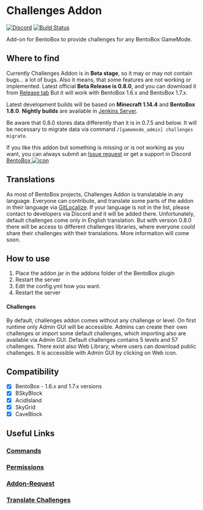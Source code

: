 # Challenges Addon
[![Discord](https://img.shields.io/discord/272499714048524288.svg?logo=discord)](https://discord.bentobox.world)
[![Build Status](https://ci.codemc.org/buildStatus/icon?job=BentoBoxWorld/Challenges)](https://ci.codemc.org/job/BentoBoxWorld/job/Challenges/)

Add-on for BentoBox to provide challenges for any BentoBox GameMode. 

## Where to find

Currently Challenges Addon is in **Beta stage**, so it may or may not contain bugs... a lot of bugs. Also it means, that some features are not working or implemented. 
Latest official **Beta Release is 0.8.0**, and you can download it from [Release tab](https://github.com/BentoBoxWorld/Challenges/releases)
But it will work with BentoBox 1.6.x and BentoBox 1.7.x.

Latest development builds will be based on **Minecraft 1.14.4** and **BentoBox 1.8.0**.
**Nightly builds** are available in [Jenkins Server](https://ci.codemc.org/job/BentoBoxWorld/job/Challenges/lastStableBuild/).

Be aware that 0.8.0 stores data differently than it is in 0.7.5 and below. It will be necessary to migrate data via command `/[gamemode_admin] challenges migrate`.

If you like this addon but something is missing or is not working as you want, you can always submit an [Issue request](https://github.com/BentoBoxWorld/Challenges/issues) or get a support in Discord [BentoBox ![icon](https://avatars2.githubusercontent.com/u/41555324?s=15&v=4)](https://discord.bentobox.world)

## Translations

As most of BentoBox projects, Challenges Addon is translatable in any language. Everyone can contribute, and translate some parts of the addon in their language via [GitLocalize](https://gitlocalize.com/repo/2896).
If your language is not in the list, please contact to developers via Discord and it will be added there.
Unfortunately, default challenges come only in English translation. But with version 0.8.0 there will be access to different challenges libraries, where everyone could share their challenges with their translations. More information will come soon.

## How to use

1. Place the addon jar in the addons folder of the BentoBox plugin
2. Restart the server
3. Edit the config.yml how you want.
4. Restart the server

#### Challenges

By default, challenges addon comes without any challenge or level. On first runtime only Admin GUI will be accessible. 
Admins can create their own challenges or import some default challenges, which importing also are available via Admin GUI. Default challenges contains 5 levels and 57 challenges.
There exist also Web Library, where users can download public challenges. It is accessible with Admin GUI by clicking on Web icon.

## Compatibility

- [x] BentoBox - 1.6.x and 1.7.x versions
- [x] BSkyBlock
- [x] AcidIsland
- [x] SkyGrid 
- [x] CaveBlock

## Useful Links
### [Commands](Challenges/wiki/Commands)
### [Permissions](Challenges/wiki/Permissions)
### [Addon-Request](Challenges/wiki/Addon-Request)
### [Translate Challenges](Challenges/wiki/Translate-Challenges)
